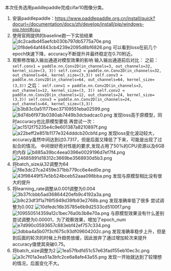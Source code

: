本次任务选用paddlepaddle完成cifar10图像分类。
1. 安装paddlepaddle：https://www.paddlepaddle.org.cn/install/quick?docurl=/documentation/docs/zh/develop/install/pip/windows-pip.html#cpu
2. 使用官网提供的baseline跑一下实验结果
![dc2cadbd45aefcb030b797db5775a70e.png](../_resources/ef0ec73668f546039db5272515ca3d08.png)
![0f8de64af4843cb4239e2095d8bf6826.png](../_resources/373d94b1e70747d886f84687050f5ae5.png)
可以看到loss在前几个epoch快速下降，accuracy不断提升并最终稳定在0.70附近。
3. 观察修改输入输出通道对模型效果的影响
输入输出通道前后对比：
之前：
`self.conv1 = paddle.nn.Conv2D(in_channels=3, out_channels=32, kernel_size=(3, 3))
self.conv2 = paddle.nn.Conv2D(in_channels=32, out_channels=64, kernel_size=(3,3))
self.conv3 = paddle.nn.Conv2D(in_channels=64, out_channels=64, kernel_size=(3,3))`
之后：
`self.conv1 = paddle.nn.Conv2D(in_channels=3, out_channels=12, kernel_size=(3, 3))
self.conv2 = paddle.nn.Conv2D(in_channels=12, out_channels=24, kernel_size=(3,3))
self.conv3 = paddle.nn.Conv2D(in_channels=24, out_channels=64, kernel_size=(3,3))`
![b3b83c0a51177bec37109551eba02599.png](../_resources/99c27446d39f4f26a031a5054487e249.png)
![8d74b6f973b0380ab7449b3dcbadcac0.png](../_resources/db4aa36f3e184b8d930ee9d989989479.png)
发现loss高于原模型，同时accuracy也比原模型要低
再尝试一次：
![ac1512f75235e4c9e601387a8210897f.png](../_resources/68560088a3c14844b3b207b153797530.png)
![a22beff2e851b1177e324dddcb20cbfd.png](../_resources/cdbb686936364d189621979c523cef6a.png)
发现loss变化波动较大，accuracy虽然中间达到过0.7317，但是后面又降低了下来，可能是出现了过拟合的情况。
中间很好奇对性能的要求,发现占用了50%的CPU资源以及6GB的内存
![b885a39bc4eea0396e0029196d7ef7f4.png](../_resources/4682eb3aeae948d2aea71f04866ecbfd.png)
![24685891d18312c3669be3568930d5b3.png](../_resources/bd0ae5d95579481eb9441a2fa5260c46.png)
4. 将batch_size从32调整为64
![f8e3dc27ca2459e371bb779cc6e4ed0e.png](../_resources/f2aff9c47a0343a8b999bf593d0387cb.png)
![43f98449f57e5b524bceb52aaa098bba.png](../_resources/c9b794b616164b0185d18884bca5bab1.png)
发现与原模型相比没有很大的提升
5. 将learning_rate调整从0.001调整为0.004
![3b37fcbbb5ad36864420efb9c4192a3a.png](../_resources/69c3455cb70047beab6c4416a3c095fd.png)
![b9c23df3f1a7f6f5949d39fb93e2768b.png](../_resources/c889db72303a43ef8d12407be0a3e1c4.png)
发现准确率低了很多
尝试调整为0.002
![10dfedc16b35785e6b9d2533cd5100f7.png](../_resources/d6ea4d5b10ec407394dc918785e66c72.png)
![109550514359a12c1bec76a0b3b8e70a.png](../_resources/5c285941ff304219994a40b3023faef1.png)
与原模型效果没有什么差别
尝试调整为0.00001，为了观察效果，增加了epoch_num
![e7d990c0593657c883ebf42ef757c334.png](../_resources/3386220689074b27bcf6278eb7a650a7.png)
![3dbba4a5b07f3cf675c93df09604202c.png](../_resources/64704caefeb14d8abee9aa6844689a7c.png)
发现准确率稳步上升，但是到后面的轮次的时候上升趋势放缓，因此放弃了通过增加轮次来提升accuracy值使其突破0.75。
6. 将batch_size调整为2
![1ea57fbdfd51c57e63fad155eb10ec3c.png](../_resources/7fef156e897342ff8937ef72a7c85906.png)
![a3c7f01a3ea51a3bfc2ce6a8afe43a55.png](../_resources/5fce44d83eaf4d0cb5870875e80d7d1d.png)
发现一开始就达到了较理想的情况，后面变化不大。
